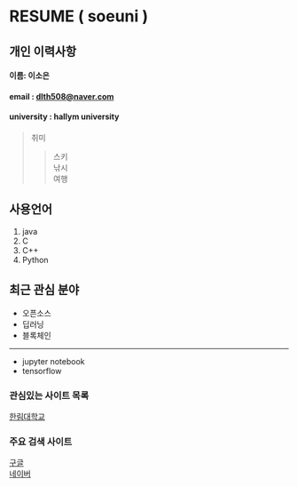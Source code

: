 # RESUME ( soeuni )

## 개인 이력사항 

#### 이름: 이소은
#### email : dlth508@naver.com
#### university : hallym university

> 취미  
>> 스키  
>> 낚시  
>> 여행  

## 사용언어
1. java
2. C
3. C++
4. Python

## 최근 관심 분야
* 오픈소스
* 딥러닝
* 블록체인
-------------
* jupyter notebook
* tensorflow
### 관심있는 사이트 목록
[한림대학교][hallym]

### 주요 검색 사이트
[구글][google]  
[네이버][naver]


[google]: http://www.google.com
[naver]: http://www.naver.com
[hallym]: http://www.hallym.ac.kr
